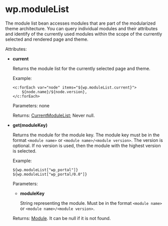 # wp.moduleList

The module list bean accesses modules that are part of the modularized theme architecture. You can query individual modules and their attributes and identify of the currently used modules within the scope of the currently selected and rendered page and theme.

Attributes:

-   **current**

    Returns the module list for the currently selected page and theme.

    Example:

    ```
    <c:forEach var="node" items="${wp.moduleList.current}">   
        ${node.name}/${node.version},
    </c:forEach>
    ```

    Parameters: none

    Returns: [CurrentModuleList](themeopt_el_bean_mod_current_list.md); Never null.

-   **get\(moduleKey\)**

    Returns the module for the module key. The module key must be in the format `<module name>` or `<module name>/<module version>`. The version is optional. If no version is used, then the module with the highest version is selected.

    Example:

    ```
    ${wp.moduleList["wp_portal"]}
    ${wp.moduleList["wp_portal/0.0"]}
    ```

    Parameters:

    -   **moduleKey**

        String representing the module. Must be in the format `<module name>` or `<module name>/<module version>`.

    Returns: [Module](themeopt_el_bean_module.md). It can be null if it is not found.


